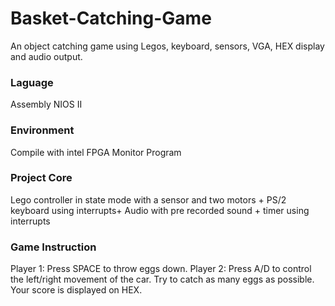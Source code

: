 # Basket-Catching-Game
An object catching game using Legos, keyboard, sensors, VGA, HEX display and audio output.

### Laguage
Assembly NIOS II

### Environment
Compile with intel FPGA Monitor Program

### Project Core
Lego controller in state mode with a sensor and two motors + PS/2 keyboard using interrupts+ Audio with pre recorded sound + timer using interrupts

### Game Instruction
Player 1: Press SPACE to throw eggs down.
Player 2: Press A/D to control the left/right movement of the car. Try to catch as many eggs as possible. Your score is displayed on HEX. 
